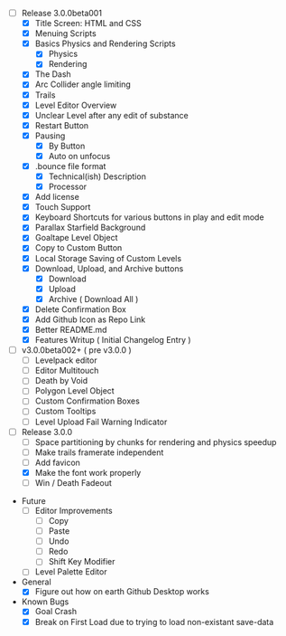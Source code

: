  - [ ] Release 3.0.0beta001
   - [x] Title Screen: HTML and CSS
   - [x] Menuing Scripts
   - [x] Basics Physics and Rendering Scripts
      - [x] Physics
      - [x] Rendering
   - [x] The Dash
   - [x] Arc Collider angle limiting
   - [x] Trails
   - [x] Level Editor Overview
   - [x] Unclear Level after any edit of substance
   - [x] Restart Button
   - [x] Pausing
     - [x] By Button
     - [x] Auto on unfocus
   - [x] .bounce file format
     - [x] Technical(ish) Description
     - [x] Processor
   - [x] Add license
   - [x] Touch Support
   - [x] Keyboard Shortcuts for various buttons in play and edit mode
   - [x] Parallax Starfield Background
   - [x] Goaltape Level Object
   - [x] Copy to Custom Button
   - [x] Local Storage Saving of Custom Levels
   - [x] Download, Upload, and Archive buttons
     - [x] Download
     - [x] Upload
     - [x] Archive ( Download All )
   - [x] Delete Confirmation Box
   - [x] Add Github Icon as Repo Link
   - [x] Better README.md
   - [x] Features Writup ( Initial Changelog Entry )
 - [ ] v3.0.0beta002+ ( pre v3.0.0 )
   - [ ] Levelpack editor
   - [ ] Editor Multitouch
   - [ ] Death by Void
   - [ ] Polygon Level Object
   - [ ] Custom Confirmation Boxes
   - [ ] Custom Tooltips
   - [ ] Level Upload Fail Warning Indicator
 - [ ] Release 3.0.0
   - [ ] Space partitioning by chunks for rendering and physics speedup
   - [ ] Make trails framerate independent
   - [ ] Add favicon
   - [x] Make the font work properly
   - [ ] Win / Death Fadeout
 - Future
   - [ ] Editor Improvements
     - [ ] Copy
     - [ ] Paste
     - [ ] Undo
     - [ ] Redo
     - [ ] Shift Key Modifier
   - [ ] Level Palette Editor
 - General
   - [x] Figure out how on earth Github Desktop works
 - Known Bugs
   - [x] Goal Crash
   - [x] Break on First Load due to trying to load non-existant save-data
